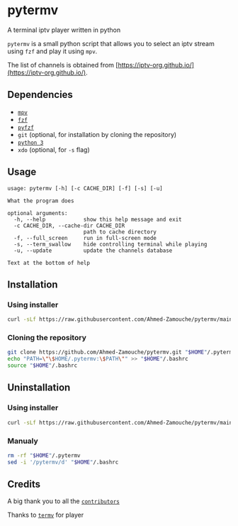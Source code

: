  # pytermv

A terminal iptv player written in python

`pytermv` is a small python script that allows you to select an iptv stream using `fzf` and play it using `mpv`.

The list of channels is obtained from [https://iptv-org.github.io/](https://iptv-org.github.io/).


## Dependencies

- [`mpv`](https://mpv.io)
- [`fzf`](https://github.com/junegunn/fzf)
- [`pyfzf`](https://github.com/nk412/pyfzf)
- `git` (optional, for installation by cloning the repository)
- [`python 3`](https://www.python.org/downloads)
- `xdo` (optional, for `-s` flag)

## Usage

```console
usage: pytermv [-h] [-c CACHE_DIR] [-f] [-s] [-u]

What the program does

optional arguments:
  -h, --help            show this help message and exit
  -c CACHE_DIR, --cache-dir CACHE_DIR
                        path to cache directory
  -f, --full_screen     run in full-screen mode
  -s, --term_swallow    hide controlling terminal while playing
  -u, --update          update the channels database

Text at the bottom of help
```

## Installation

### Using installer

```sh
curl -sLf https://raw.githubusercontent.com/Ahmed-Zamouche/pytermv/main/install.sh | bash -s -- -install

```

### Cloning the repository

```sh
git clone https://github.com/Ahmed-Zamouche/pytermv.git "$HOME"/.pytermv
echo "PATH=\"\$HOME/.pytermv:\$PATH\"" >> "$HOME"/.bashrc
source "$HOME"/.bashrc 
```

## Uninstallation

### Using installer

```sh
curl -sLf https://raw.githubusercontent.com/Ahmed-Zamouche/pytermv/main/install.sh | bash -s -- --uinstall

```

### Manualy 

```sh
rm -rf "$HOME"/.pytermv
sed -i '/pytermv/d' "$HOME"/.bashrc
```

## Credits

A big thank you to all the [`contributors`](https://github.com/Ahmed-Zamouche/pytermv/graphs/contributors)

Thanks to [`termv`](https://github.com/Roshan-R/termv) for player
